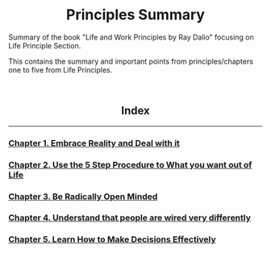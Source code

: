 <h1 align="center"> Principles Summary </h1>

Summary of the book "Life and Work Principles by Ray Dalio" focusing on Life Principle Section.

This contains the summary and important points from principles/chapters one to five from Life Principles. 

<br>

<h2 align="center"> Index </h2>

---

### [Chapter 1. Embrace Reality and Deal with it](chapter_1.md)

### [Chapter 2. Use the 5 Step Procedure to What you want out of Life](chapter_2.md)

### [Chapter 3. Be Radically Open Minded](chapter_3.md)

### [Chapter 4. Understand that people are wired very differently](chapter_4.md)

### [Chapter 5. Learn How to Make Decisions Effectively](chapter_5.md)
